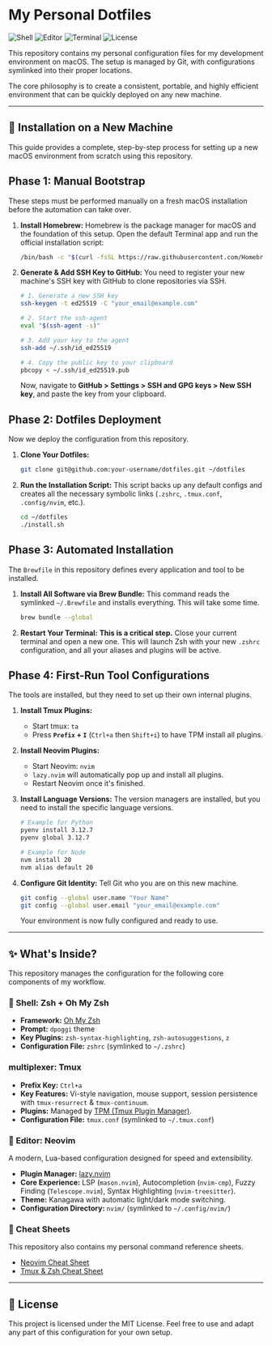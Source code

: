 # My Personal Dotfiles

![Shell](https://img.shields.io/badge/shell-Zsh-blue.svg)
![Editor](https://img.shields.io/badge/editor-Neovim-green.svg)
![Terminal](https://img.shields.io/badge/terminal-tmux-orange.svg)
![License](https://img.shields.io/badge/license-MIT-lightgrey.svg)

This repository contains my personal configuration files for my development environment on macOS. The setup is managed by Git, with configurations symlinked into their proper locations.

The core philosophy is to create a consistent, portable, and highly efficient environment that can be quickly deployed on any new machine.

---

## 🚀 Installation on a New Machine

This guide provides a complete, step-by-step process for setting up a new macOS environment from scratch using this repository.

## Phase 1: Manual Bootstrap

These steps must be performed manually on a fresh macOS installation before the automation can take over.

1. **Install Homebrew:**
    Homebrew is the package manager for macOS and the foundation of this setup. Open the default Terminal app and run the official installation script:

    ```bash
    /bin/bash -c "$(curl -fsSL https://raw.githubusercontent.com/Homebrew/install/HEAD/install.sh)"
    ```

2. **Generate & Add SSH Key to GitHub:**
    You need to register your new machine's SSH key with GitHub to clone repositories via SSH.

    ```bash
    # 1. Generate a new SSH key
    ssh-keygen -t ed25519 -C "your_email@example.com"

    # 2. Start the ssh-agent
    eval "$(ssh-agent -s)"

    # 3. Add your key to the agent
    ssh-add ~/.ssh/id_ed25519

    # 4. Copy the public key to your clipboard
    pbcopy < ~/.ssh/id_ed25519.pub
    ```

    Now, navigate to **GitHub > Settings > SSH and GPG keys > New SSH key**, and paste the key from your clipboard.

## Phase 2: Dotfiles Deployment

Now we deploy the configuration from this repository.

1. **Clone Your Dotfiles:**

    ```bash
    git clone git@github.com:your-username/dotfiles.git ~/dotfiles
    ```

2. **Run the Installation Script:**
    This script backs up any default configs and creates all the necessary symbolic links (`.zshrc`, `.tmux.conf`, `.config/nvim`, etc.).

    ```bash
    cd ~/dotfiles
    ./install.sh
    ```

## Phase 3: Automated Installation

The `Brewfile` in this repository defines every application and tool to be installed.

1. **Install All Software via Brew Bundle:**
    This command reads the symlinked `~/.Brewfile` and installs everything. This will take some time.

    ```bash
    brew bundle --global
    ```

2. **Restart Your Terminal:**
    **This is a critical step.** Close your current terminal and open a new one. This will launch Zsh with your new `.zshrc` configuration, and all your aliases and plugins will be active.

## Phase 4: First-Run Tool Configurations

The tools are installed, but they need to set up their own internal plugins.

1. **Install Tmux Plugins:**
    * Start tmux: `ta`
    * Press **`Prefix` + `I`** (`Ctrl+a` then `Shift+i`) to have TPM install all plugins.

2. **Install Neovim Plugins:**
    * Start Neovim: `nvim`
    * `lazy.nvim` will automatically pop up and install all plugins.
    * Restart Neovim once it's finished.

3. **Install Language Versions:**
    The version managers are installed, but you need to install the specific language versions.

    ```bash
    # Example for Python
    pyenv install 3.12.7
    pyenv global 3.12.7

    # Example for Node
    nvm install 20
    nvm alias default 20
    ```

4. **Configure Git Identity:**
    Tell Git who you are on this new machine.

    ```bash
    git config --global user.name "Your Name"
    git config --global user.email "your_email@example.com"
    ```

    Your environment is now fully configured and ready to use.

---

## ✨ What's Inside?

This repository manages the configuration for the following core components of my workflow.

### 🐚 Shell: Zsh + Oh My Zsh

* **Framework:** [Oh My Zsh](https://ohmyz.sh/)
* **Prompt:** `dpoggi` theme
* **Key Plugins:** `zsh-syntax-highlighting`, `zsh-autosuggestions`, `z`
* **Configuration File:** `zshrc` (symlinked to `~/.zshrc`)

### multiplexer: Tmux

* **Prefix Key:** `Ctrl+a`
* **Key Features:** Vi-style navigation, mouse support, session persistence with `tmux-resurrect` & `tmux-continuum`.
* **Plugins:** Managed by [TPM (Tmux Plugin Manager)](https://github.com/tmux-plugins/tpm).
* **Configuration File:** `tmux.conf` (symlinked to `~/.tmux.conf`)

### 📝 Editor: Neovim

A modern, Lua-based configuration designed for speed and extensibility.

* **Plugin Manager:** [lazy.nvim](https://github.com/folke/lazy.nvim)
* **Core Experience:** LSP (`mason.nvim`), Autocompletion (`nvim-cmp`), Fuzzy Finding (`Telescope.nvim`), Syntax Highlighting (`nvim-treesitter`).
* **Theme:** Kanagawa with automatic light/dark mode switching.
* **Configuration Directory:** `nvim/` (symlinked to `~/.config/nvim/`)

### 📄 Cheat Sheets

This repository also contains my personal command reference sheets.

* [Neovim Cheat Sheet](./cheat-sheets/neovim.md)
* [Tmux & Zsh Cheat Sheet](./cheat-sheets/tmux-zsh.md)

---

## 📜 License

This project is licensed under the MIT License. Feel free to use and adapt any part of this configuration for your own setup.
